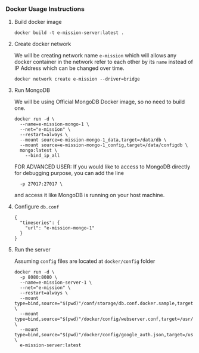 ### Docker Usage Instructions

1. Build docker image

   ```
   docker build -t e-mission-server:latest .
   ```

2. Create docker network

   We will be creating network name `e-mission` which will allows any docker container in the network refer to each other by its `name` instead of IP Address which can be changed over time.
   
   ```
   docker network create e-mission --driver=bridge
   ```
   
3. Run MongoDB

   We will be using Official MongoDB Docker image, so no need to build one.

   ```
   docker run -d \
     --name=e-mission-mongo-1 \
     --net="e-mission" \
     --restart=always \
     --mount source=e-mission-mongo-1_data,target=/data/db \
     --mount source=e-mission-mongo-1_config,target=/data/configdb \
     mongo:latest \
       --bind_ip_all
   ```
   
   FOR ADVANCED USER: If you would like to access to MongoDB directly for debugging purpose, you can add the line
   
   ```
     -p 27017:27017 \
   ```
   
   and access it like MongoDB is running on your host machine.
   
4. Configure `db.conf`

   ```
   {
     "timeseries": {
       "url": "e-mission-mongo-1"
     }
   }
   ```
   
5. Run the server

   Assuming `config` files are located at `docker/config` folder

   ```
   docker run -d \
     -p 8080:8080 \
     --name=e-mission-server-1 \
     --net="e-mission" \
     --restart=always \
     --mount type=bind,source="$(pwd)"/conf/storage/db.conf.docker.sample,target=/usr/src/app/conf/storage/db.conf,readonly \
     --mount type=bind,source="$(pwd)"/docker/config/webserver.conf,target=/usr/src/app/conf/net/api/webserver.conf,readonly \
     --mount type=bind,source="$(pwd)"/docker/config/google_auth.json,target=/usr/src/app/conf/net/auth/google_auth.json,readonly \
     e-mission-server:latest
   ```
